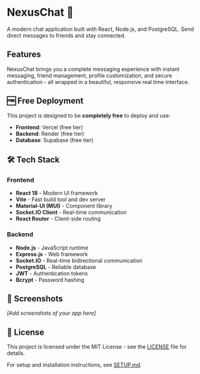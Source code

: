 # NexusChat 🚀

A modern chat application built with React, Node.js, and PostgreSQL. Send direct messages to friends and stay connected.

## Features

NexusChat brings you a complete messaging experience with instant messaging, friend management, profile customization, and secure authentication - all wrapped in a beautiful, responsive real time interface.

## 🆓 Free Deployment

This project is designed to be **completely free** to deploy and use:
- **Frontend**: Vercel (free tier)
- **Backend**: Render (free tier) 
- **Database**: Supabase (free tier)

## 🛠️ Tech Stack

### Frontend
- **React 18** - Modern UI framework
- **Vite** - Fast build tool and dev server
- **Material-UI (MUI)** - Component library
- **Socket.IO Client** - Real-time communication
- **React Router** - Client-side routing

### Backend
- **Node.js** - JavaScript runtime
- **Express.js** - Web framework
- **Socket.IO** - Real-time bidirectional communication
- **PostgreSQL** - Reliable database
- **JWT** - Authentication tokens
- **Bcrypt** - Password hashing

## 📱 Screenshots

*[Add screenshots of your app here]*

## 📄 License

This project is licensed under the MIT License - see the [LICENSE](LICENSE) file for details.

For setup and installation instructions, see [SETUP.md](SETUP.md).